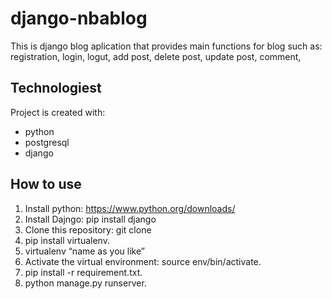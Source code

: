 # django-nbablog
This is django blog aplication that provides main functions for blog such as: registration, login, logut, add post, delete post, update post, comment, 

## Technologiest

Project is created with:
* python
* postgresql
* django

## How to use
1. Install python: https://www.python.org/downloads/
2. Install Dajngo: pip install django
3. Clone this repository: git clone
4. pip install virtualenv.
5. virtualenv “name as you like”
6. Activate the virtual environment: source env/bin/activate.
7. pip install -r requirement.txt.
8. python manage.py runserver.


